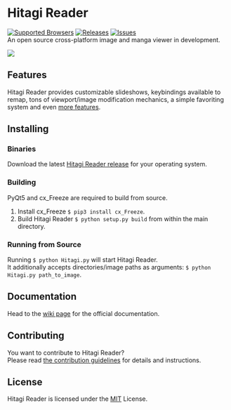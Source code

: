 Hitagi Reader
=============
[![Supported Browsers](https://img.shields.io/badge/platforms-win%20|%20osx%20|%20linux-green.svg?style=flat-square)](https://github.com/gimu/hitagi-reader/releases) [![Releases](https://img.shields.io/github/release/gimu/hitagi-reader.svg?style=flat-square)](https://github.com/gimu/hitagi-reader/releases) [![Issues](https://img.shields.io/github/issues/gimu/hitagi-reader.svg?style=flat-square)](https://github.com/gimu/hitagi-reader/issues)                                    
An open source cross-platform image and manga viewer in development.

[![](https://gimu.org/images/hitagi-reader.png)](https://gimu.org/pages/hitagi-reader)

## Features
Hitagi Reader provides customizable slideshows, keybindings available to remap, tons of viewport/image modification mechanics, a simple favoriting system and even [more features](https://github.com/gimu/hitagi-reader/wiki).

## Installing
### Binaries
Download the latest [Hitagi Reader release](https://github.com/gimu/hitagi-reader/releases) for your operating system.

### Building
PyQt5 and cx_Freeze are required to build from source.                                       
1. Install cx_Freeze ```$ pip3 install cx_Freeze```.                                                           
2. Build Hitagi Reader ```$ python setup.py build``` from within the main directory.

### Running from Source
Running ```$ python Hitagi.py``` will start Hitagi Reader.                                         
It additionally accepts directories/image paths as arguments: ```$ python Hitagi.py path_to_image```.

## Documentation
Head to the [wiki page](https://github.com/gimu/hitagi-reader/wiki) for the official documentation.

## Contributing
You want to contribute to Hitagi Reader?                                
Please read [the contribution guidelines](https://github.com/gimu/hitagi-reader/blob/master/CONTRIBUTING.md) for details and instructions.

## License
Hitagi Reader is licensed under the [MIT](http://opensource.org/licenses/MIT) License.

